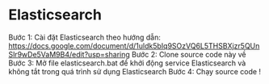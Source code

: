 # Elasticsearch

Bước 1: Cài đặt Elasticsearch theo hướng dẫn: https://docs.google.com/document/d/1uldk5bIq9SOzVQ6L5THSBXjzr5QUnSlr9wDe5VaM9B4/edit?usp=sharing
Bước 2: Clone source code này về
Bước 3: Mở file elasticsearch.bat để khởi động service Elasticsearch và không tắt trong quá trình sử dụng Elasticsearch 
Bước 4: Chạy source code !
